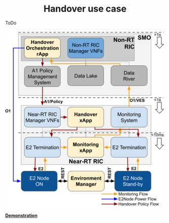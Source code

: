 <h1 align="center">Handover use case</h1>

<p align="justify">
ToDo
</p>

<p align="justify">
</p>
<p align="center">
    <img src="/figs/Handover.png"/> 
</p>

**[Demonstration](https://youtu.be/l9ghO7ONcgc)**
